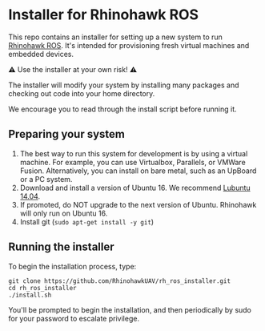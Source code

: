 # Installer for Rhinohawk ROS

This repo contains an installer for setting up a new system to run [Rhinohawk ROS](https://github.com/RhinohawkUAV/rh_ros). It's intended for provisioning fresh virtual machines and embedded devices. 

:warning: Use the installer at your own risk! :warning:

The installer will modify your system by installing many packages and checking out code into your home directory. 

We encourage you to read through the install script before running it.

## Preparing your system

1) The best way to run this system for development is by using a virtual machine. For example, you can use Virtualbox, Parallels, or VMWare Fusion. Alternatively, you can install on bare metal, such as an UpBoard or a PC system.
2) Download and install a version of Ubuntu 16. We recommend [Lubuntu 14.04](http://cdimage.ubuntu.com/lubuntu/releases/16.04/release).
3) If promoted, do NOT upgrade to the next version of Ubuntu. Rhinohawk will only run on Ubuntu 16.
4) Install git (`sudo apt-get install -y git`)

## Running the installer

To begin the installation process, type:
```
git clone https://github.com/RhinohawkUAV/rh_ros_installer.git
cd rh_ros_installer
./install.sh
```

You'll be prompted to begin the installation, and then periodically by sudo for your password to escalate privilege.

